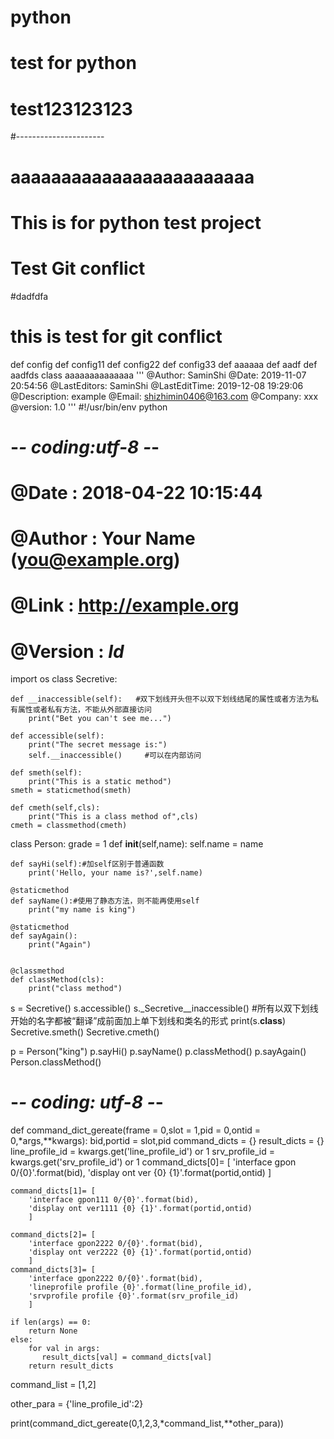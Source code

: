 <!--
 * @Author: SaminShi
 * @Date: 2019-12-14 13:36:42
 * @LastEditors: SaminShi
 * @LastEditTime: 2019-12-15 11:57:11
 * @Description: example
 * @Email: shizhimin0406@163.com
 * @Company: xxx
 * @version: 1.0
 -->
# python
# test for python
# test123123123
#----------------------
# aaaaaaaaaaaaaaaaaaaaaaaa
# This is for python test project
# Test Git conflict
#dadfdfa
# this is test for git conflict
def config
def config11
def config22
def config33
def aaaaaa
def aadf
def aadfds
class aaaaaaaaaaaaaa
'''
@Author: SaminShi
@Date: 2019-11-07 20:54:56
@LastEditors: SaminShi
@LastEditTime: 2019-12-08 19:29:06
@Description: example
@Email: shizhimin0406@163.com
@Company: xxx
@version: 1.0
'''
#!/usr/bin/env python
# -*- coding:utf-8 -*-
# @Date    : 2018-04-22 10:15:44
# @Author  : Your Name (you@example.org)
# @Link    : http://example.org
# @Version : $Id$

import os
class Secretive:

	def __inaccessible(self):   #双下划线开头但不以双下划线结尾的属性或者方法为私有属性或者私有方法，不能从外部直接访问
		print("Bet you can't see me...")

	def accessible(self):
		print("The secret message is:")
		self.__inaccessible()     #可以在内部访问

	def smeth(self):
		print("This is a static method")
	smeth = staticmethod(smeth)

	def cmeth(self,cls):
		print("This is a class method of",cls)
	cmeth = classmethod(cmeth)


class Person:
	grade = 1
	def __init__(self,name):
		self.name = name

	def sayHi(self):#加self区别于普通函数
		print('Hello, your name is?',self.name)

	@staticmethod
	def sayName():#使用了静态方法，则不能再使用self
		print("my name is king") 
		  
	@staticmethod
	def sayAgain():
		print("Again")


	@classmethod
	def classMethod(cls):
		print("class method")

s = Secretive()
s.accessible()
s._Secretive__inaccessible()     #所有以双下划线开始的名字都被“翻译”成前面加上单下划线和类名的形式
print(s.__class__)
Secretive.smeth()
Secretive.cmeth()


p = Person("king")
p.sayHi()
p.sayName()
p.classMethod()
p.sayAgain()
Person.classMethod()
# -*- coding: utf-8 -*-

def command_dict_gereate(frame = 0,slot = 1,pid = 0,ontid = 0,*args,**kwargs):
    bid,portid = slot,pid
    command_dicts = {}
    result_dicts = {}
    line_profile_id = kwargs.get('line_profile_id') or 1
    srv_profile_id = kwargs.get('srv_profile_id') or 1
    command_dicts[0]= [
        'interface gpon 0/{0}'.format(bid),
        'display ont ver {0} {1}'.format(portid,ontid)
        ]

    command_dicts[1]= [
        'interface gpon111 0/{0}'.format(bid),
        'display ont ver1111 {0} {1}'.format(portid,ontid)
        ]
    
    command_dicts[2]= [
        'interface gpon2222 0/{0}'.format(bid),
        'display ont ver2222 {0} {1}'.format(portid,ontid)
        ]
    command_dicts[3]= [
        'interface gpon2222 0/{0}'.format(bid),
        'lineprofile profile {0}'.format(line_profile_id),
        'srvprofile profile {0}'.format(srv_profile_id)
        ]

    if len(args) == 0:
        return None
    else:
        for val in args:
           result_dicts[val] = command_dicts[val]
        return result_dicts

command_list = [1,2]

other_para = {'line_profile_id':2}

print(command_dict_gereate(0,1,2,3,*command_list,**other_para))
